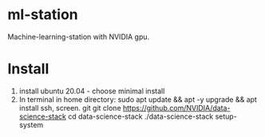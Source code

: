 # ml-station
Machine-learning-station with NVIDIA gpu.

# Install
1. install ubuntu 20.04 - choose minimal install
2. In terminal in home directory: 
    sudo apt update && apt -y upgrade && apt install ssh, screen. git 
    git clone https://github.com/NVIDIA/data-science-stack
    cd data-science-stack
    ./data-science-stack setup-system
    
